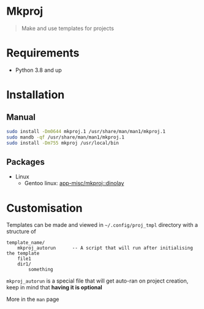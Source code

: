 # Mkproj

> Make and use templates for projects

# Requirements

- Python 3.8 and up

# Installation

## Manual

```bash
sudo install -Dm0644 mkproj.1 /usr/share/man/man1/mkproj.1
sudo mandb -qf /usr/share/man/man1/mkproj.1
sudo install -Dm755 mkproj /usr/local/bin
```

## Packages

- Linux
  - Gentoo linux: [app-misc/mkproj::dinolay](https://ari-web.xyz/gentooatom/app-misc/mkproj)

# Customisation

Templates can be made and viewed in `~/.config/proj_tmpl` directory with a structure of

```
template_name/
    mkproj_autorun      -- A script that will run after initialising the template
    file1
    dir1/
        something
```

`mkproj_autorun` is a special file that will get auto-ran on project creation,
keep in mind that **having it is optional**

More in the `man` page

